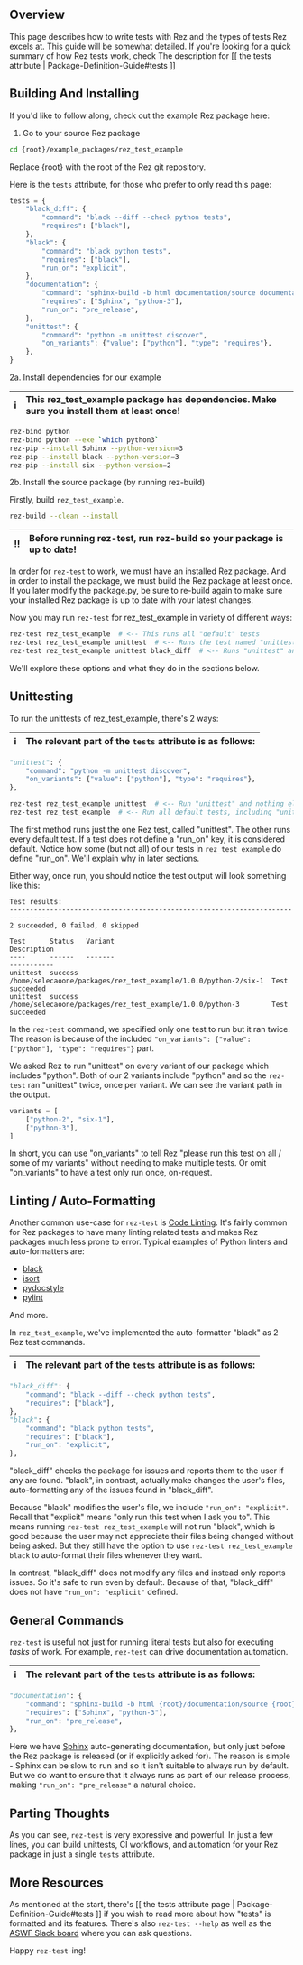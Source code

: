 ## Overview

This page describes how to write tests with Rez and the types of tests Rez
excels at. This guide will be somewhat detailed. If you're looking for a quick
summary of how Rez tests work, check The description for
[[ the tests attribute | Package-Definition-Guide#tests ]]


## Building And Installing
If you'd like to follow along, check out the example Rez package here:

1. Go to your source Rez package

```sh
cd {root}/example_packages/rez_test_example
```

Replace {root} with the root of the Rez git repository.

Here is the `tests` attribute, for those who prefer to only read this page:

```python
tests = {
	"black_diff": {
		"command": "black --diff --check python tests",
		"requires": ["black"],
	},
	"black": {
		"command": "black python tests",
		"requires": ["black"],
		"run_on": "explicit",
	},
	"documentation": {
		"command": "sphinx-build -b html documentation/source documentation/build",
		"requires": ["Sphinx", "python-3"],
		"run_on": "pre_release",
	},
	"unittest": {
		"command": "python -m unittest discover",
		"on_variants": {"value": ["python"], "type": "requires"},
	},
}
```

2a. Install dependencies for our example

:information_source: | This rez_test_example package has dependencies. Make sure you install them at least once!
:---: | :---


```sh
rez-bind python
rez-bind python --exe `which python3`
rez-pip --install Sphinx --python-version=3
rez-pip --install black --python-version=3
rez-pip --install six --python-version=2
```

2b. Install the source package (by running rez-build)

Firstly, build `rez_test_example`.

```sh
rez-build --clean --install
```

:bangbang: | Before running rez-test, run rez-build so your package is up to date!
:---: | :---

In order for `rez-test` to work, we must have an installed Rez package. And in
order to install the package, we must build the Rez package at least once. If
you later modify the package.py, be sure to re-build again to make sure your
installed Rez package is up to date with your latest changes.

Now you may run `rez-test` for rez_test_example in variety of different ways:

```sh
rez-test rez_test_example  # <-- This runs all "default" tests
rez-test rez_test_example unittest  # <-- Runs the test named "unittest"
rez-test rez_test_example unittest black_diff  # <-- Runs "unittest" and "black_diff"
```

We'll explore these options and what they do in the sections below.


## Unittesting
To run the unittests of rez_test_example, there's 2 ways:

:information_source: | The relevant part of the `tests` attribute is as follows:
:---: | :---

```python
"unittest": {
	"command": "python -m unittest discover",
	"on_variants": {"value": ["python"], "type": "requires"},
},
```

```sh
rez-test rez_test_example unittest  # <-- Run "unittest" and nothing else
rez-test rez_test_example  # <-- Run all default tests, including "unittest"
```

The first method runs just the one Rez test, called "unittest". The other runs
every default test. If a test does not define a "run_on" key, it is considered
default. Notice how some (but not all) of our tests in `rez_test_example` do
define "run_on". We'll explain why in later sections.

Either way, once run, you should notice the test output will look something like this:

```
Test results:
--------------------------------------------------------------------------------
2 succeeded, 0 failed, 0 skipped

Test      Status   Variant                                                          Description
----      ------   -------                                                          -----------
unittest  success  /home/selecaoone/packages/rez_test_example/1.0.0/python-2/six-1  Test succeeded
unittest  success  /home/selecaoone/packages/rez_test_example/1.0.0/python-3        Test succeeded
```

In the `rez-test` command, we specified only one test to run but it ran twice.
The reason is because of the included
`"on_variants": {"value": ["python"], "type": "requires"}` part.

We asked Rez to run "unittest" on every variant of our package which includes
"python".  Both of our 2 variants include "python" and so the `rez-test` ran
"unittest" twice, once per variant. We can see the variant path in the output.

```python
variants = [
    ["python-2", "six-1"],
    ["python-3"],
]
```

In short, you can use "on_variants" to tell Rez "please run this test on all /
some of my variants" without needing to make multiple tests. Or omit
"on_variants" to have a test only run once, on-request.


## Linting / Auto-Formatting
Another common use-case for `rez-test` is
[Code Linting](https://en.wikipedia.org/wiki/Lint_\(software\)).
It's fairly common for Rez packages to have many linting related tests and
makes Rez packages much less prone to error. Typical examples of Python linters
and auto-formatters are:

- [black](https://pypi.org/project/black)
- [isort](https://pypi.org/project/isort)
- [pydocstyle](https://pypi.org/project/pydocstyle)
- [pylint](https://pypi.org/project/pylint)

And more.

In `rez_test_example`, we've implemented the auto-formatter "black" as 2 Rez
test commands.

:information_source: | The relevant part of the `tests` attribute is as follows:
:---: | :---

```python
"black_diff": {
	"command": "black --diff --check python tests",
	"requires": ["black"],
},
"black": {
	"command": "black python tests",
	"requires": ["black"],
	"run_on": "explicit",
},
```

"black_diff" checks the package for issues and reports them to the user if any
are found. "black", in contrast, actually make changes the user's files,
auto-formatting any of the issues found in "black_diff".

Because "black" modifies the user's file, we include `"run_on": "explicit"`.
Recall that "explicit" means "only run this test when I ask you to". This means
running `rez-test rez_test_example` will not run "black", which is good because
the user may not appreciate their files being changed without being asked. But
they still have the option to use `rez-test rez_test_example black` to
auto-format their files whenever they want.

In contrast, "black_diff" does not modify any files and instead only reports
issues. So it's safe to run even by default. Because of that, "black_diff" does
not have `"run_on": "explicit"` defined.


## General Commands
`rez-test` is useful not just for running literal tests but also for executing
*tasks* of work. For example, `rez-test` can drive documentation automation.

:information_source: | The relevant part of the `tests` attribute is as follows:
:---: | :---

```python
"documentation": {
	"command": "sphinx-build -b html {root}/documentation/source {root}/build/documentation",
	"requires": ["Sphinx", "python-3"],
	"run_on": "pre_release",
},
```

Here we have [Sphinx](https://www.sphinx-doc.org/en/master) auto-generating
documentation, but only just before the Rez package is released (or if
explicitly asked for). The reason is simple - Sphinx can be slow to run and so
it isn't suitable to always run by default. But we do want to ensure that it
always runs as part of our release process, making `"run_on": "pre_release"` a
natural choice.


## Parting Thoughts
As you can see, `rez-test` is very expressive and powerful. In just a few
lines, you can build unittests, CI workflows, and automation for your Rez
package in just a single `tests` attribute.


## More Resources
As mentioned at the start, there's
[[ the tests attribute page | Package-Definition-Guide#tests ]]
if you wish to read more about how "tests" is formatted and its features.
There's also `rez-test --help` as well as the [ASWF Slack board](slack.aswf.io)
where you can ask questions.

Happy `rez-test`-ing!
